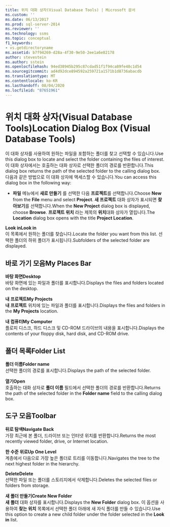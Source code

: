 ```yaml
---
title: 위치 대화 상자(Visual Database Tools) | Microsoft 문서
ms.custom: ''
ms.date: 06/13/2017
ms.prod: sql-server-2014
ms.reviewer: ''
ms.technology: ssms
ms.topic: conceptual
f1_keywords:
- vs.getdirectoryname
ms.assetid: b7f94269-d28a-4f30-9e50-2ee1a6e82178
author: stevestein
ms.author: sstein
ms.openlocfilehash: 94ed38945b295c87cdad51f1f94ca89fe48c1d54
ms.sourcegitcommit: ad4d92dce894592a259721a1571b1d8736abacdb
ms.translationtype: MT
ms.contentlocale: ko-KR
ms.lasthandoff: 08/04/2020
ms.locfileid: "87651961"
---
```

# <a name="location-dialog-box-visual-database-tools"></a><span data-ttu-id="5938a-102">위치 대화 상자(Visual Database Tools)</span><span class="sxs-lookup"><span data-stu-id="5938a-102">Location Dialog Box (Visual Database Tools)</span></span>
  <span data-ttu-id="5938a-103">이 대화 상자를 사용하여 원하는 파일을 포함하는 폴더를 찾고 선택할 수 있습니다.</span><span class="sxs-lookup"><span data-stu-id="5938a-103">Use this dialog box to locate and select the folder containing the files of interest.</span></span> <span data-ttu-id="5938a-104">이 대화 상자에서는 호출하는 대화 상자로 선택한 폴더의 경로를 반환합니다.</span><span class="sxs-lookup"><span data-stu-id="5938a-104">This dialog box returns the path of the selected folder to the calling dialog box.</span></span> <span data-ttu-id="5938a-105">다음과 같은 방법으로 이 대화 상자에 액세스할 수 있습니다.</span><span class="sxs-lookup"><span data-stu-id="5938a-105">You can access this dialog box in the following way:</span></span>  
  
-   <span data-ttu-id="5938a-106">**파일** 메뉴에서 **새로 만들기** 를 선택한 다음 **프로젝트**를 선택합니다.</span><span class="sxs-lookup"><span data-stu-id="5938a-106">Choose **New** from the **File** menu and select **Project**.</span></span> <span data-ttu-id="5938a-107">**새 프로젝트** 대화 상자가 표시되면 **찾아보기**를 선택합니다.</span><span class="sxs-lookup"><span data-stu-id="5938a-107">When the **New Project** dialog box is displayed, choose **Browse**.</span></span> <span data-ttu-id="5938a-108">**프로젝트 위치** 라는 제목의 **위치**대화 상자가 열립니다.</span><span class="sxs-lookup"><span data-stu-id="5938a-108">The **Location** dialog box opens with the title **Project Location**.</span></span>  
  
 <span data-ttu-id="5938a-109">**Look in**</span><span class="sxs-lookup"><span data-stu-id="5938a-109">**Look in**</span></span>  
 <span data-ttu-id="5938a-110">이 목록에서 원하는 폴더를 찾습니다.</span><span class="sxs-lookup"><span data-stu-id="5938a-110">Locate the folder you want from this list.</span></span> <span data-ttu-id="5938a-111">선택한 폴더의 하위 폴더가 표시됩니다.</span><span class="sxs-lookup"><span data-stu-id="5938a-111">Subfolders of the selected folder are displayed.</span></span>  
  
## <a name="my-places-bar"></a><span data-ttu-id="5938a-112">바로 가기 모음</span><span class="sxs-lookup"><span data-stu-id="5938a-112">My Places Bar</span></span>  
 <span data-ttu-id="5938a-113">**바탕 화면**</span><span class="sxs-lookup"><span data-stu-id="5938a-113">**Desktop**</span></span>  
 <span data-ttu-id="5938a-114">바탕 화면에 있는 파일과 폴더를 표시합니다.</span><span class="sxs-lookup"><span data-stu-id="5938a-114">Displays the files and folders located on the desktop.</span></span>  
  
 <span data-ttu-id="5938a-115">**내 프로젝트**</span><span class="sxs-lookup"><span data-stu-id="5938a-115">**My Projects**</span></span>  
 <span data-ttu-id="5938a-116">**내 프로젝트** 위치에 있는 파일과 폴더를 표시합니다.</span><span class="sxs-lookup"><span data-stu-id="5938a-116">Displays the files and folders in the **My Projects** location.</span></span>  
  
 <span data-ttu-id="5938a-117">**내 컴퓨터**</span><span class="sxs-lookup"><span data-stu-id="5938a-117">**My Computer**</span></span>  
 <span data-ttu-id="5938a-118">플로피 디스크, 하드 디스크 및 CD-ROM 드라이브의 내용을 표시합니다.</span><span class="sxs-lookup"><span data-stu-id="5938a-118">Displays the contents of your floppy disk, hard disk, and CD-ROM drive.</span></span>  
  
## <a name="folder-list"></a><span data-ttu-id="5938a-119">폴더 목록</span><span class="sxs-lookup"><span data-stu-id="5938a-119">Folder List</span></span>  
 <span data-ttu-id="5938a-120">**폴더 이름**</span><span class="sxs-lookup"><span data-stu-id="5938a-120">**Folder name**</span></span>  
 <span data-ttu-id="5938a-121">선택한 폴더의 경로를 표시합니다.</span><span class="sxs-lookup"><span data-stu-id="5938a-121">Displays the path of the selected folder.</span></span>  
  
 <span data-ttu-id="5938a-122">**열기**</span><span class="sxs-lookup"><span data-stu-id="5938a-122">**Open**</span></span>  
 <span data-ttu-id="5938a-123">호출하는 대화 상자로 **폴더 이름** 필드에서 선택한 폴더의 경로를 반환합니다.</span><span class="sxs-lookup"><span data-stu-id="5938a-123">Returns the path of the selected folder in the **Folder name** field to the calling dialog box.</span></span>  
  
## <a name="toolbar"></a><span data-ttu-id="5938a-124">도구 모음</span><span class="sxs-lookup"><span data-stu-id="5938a-124">Toolbar</span></span>  
 <span data-ttu-id="5938a-125">**뒤로 탐색**</span><span class="sxs-lookup"><span data-stu-id="5938a-125">**Navigate Back**</span></span>  
 <span data-ttu-id="5938a-126">가장 최근에 본 폴더, 드라이브 또는 인터넷 위치를 반환합니다.</span><span class="sxs-lookup"><span data-stu-id="5938a-126">Returns the most recently viewed folder, drive, or Internet location.</span></span>  
  
 <span data-ttu-id="5938a-127">**한 수준 위로**</span><span class="sxs-lookup"><span data-stu-id="5938a-127">**Up One Level**</span></span>  
 <span data-ttu-id="5938a-128">계층에서 다음으로 가장 높은 폴더로 트리를 이동합니다.</span><span class="sxs-lookup"><span data-stu-id="5938a-128">Navigates the tree to the next highest folder in the hierarchy.</span></span>  
  
 <span data-ttu-id="5938a-129">**Delete**</span><span class="sxs-lookup"><span data-stu-id="5938a-129">**Delete**</span></span>  
 <span data-ttu-id="5938a-130">선택한 파일 또는 폴더를 스토리지에서 삭제합니다.</span><span class="sxs-lookup"><span data-stu-id="5938a-130">Deletes the selected files or folders from storage.</span></span>  
  
 <span data-ttu-id="5938a-131">**새 폴더 만들기**</span><span class="sxs-lookup"><span data-stu-id="5938a-131">**Create New Folder**</span></span>  
 <span data-ttu-id="5938a-132">**새 폴더** 대화 상자를 표시합니다.</span><span class="sxs-lookup"><span data-stu-id="5938a-132">Displays the **New Folder** dialog box.</span></span> <span data-ttu-id="5938a-133">이 옵션을 사용하여 **찾는 위치** 목록에서 선택한 폴더 아래에 새 자식 폴더를 만들 수 있습니다.</span><span class="sxs-lookup"><span data-stu-id="5938a-133">Use this option to create a new child folder under the folder selected in the **Look in** list.</span></span>  
  
  
